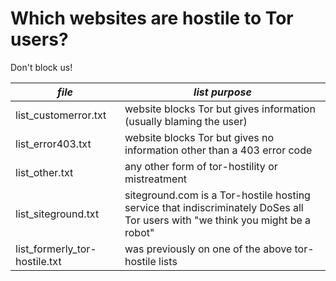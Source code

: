 # Which websites are hostile to Tor users?

Don't block us!

| *file* | *list purpose* |
|--|--|
| list_customerror.txt | website blocks Tor but gives information (usually blaming the user) |
| list_error403.txt | website blocks Tor but gives no information other than a 403 error code |
| list_other.txt | any other form of tor-hostility or mistreatment |
| list_siteground.txt | siteground.com is a Tor-hostile hosting service that indiscriminately DoSes all Tor users with "we think you might be a robot" |
| list_formerly_tor-hostile.txt | was previously on one of the above tor-hostile lists |

